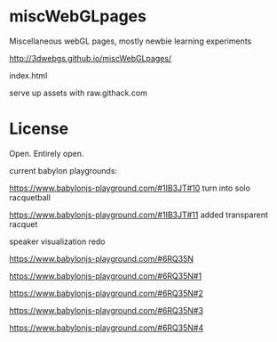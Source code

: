 # miscWebGLpages
Miscellaneous webGL pages, mostly newbie learning experiments


http://3dwebgs.github.io/miscWebGLpages/

index.html

serve up assets with raw.githack.com



License
========
Open. Entirely open.



current babylon playgrounds:

https://www.babylonjs-playground.com/#1IB3JT#10 turn into solo racquetball

https://www.babylonjs-playground.com/#1IB3JT#11 added transparent racquet

speaker visualization redo

https://www.babylonjs-playground.com/#6RQ35N

https://www.babylonjs-playground.com/#6RQ35N#1

https://www.babylonjs-playground.com/#6RQ35N#2

https://www.babylonjs-playground.com/#6RQ35N#3

https://www.babylonjs-playground.com/#6RQ35N#4
